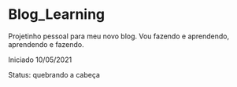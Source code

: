 # Blog_Learning

Projetinho pessoal para meu novo blog. Vou fazendo e aprendendo, aprendendo e fazendo.

Iniciado 10/05/2021

Status: quebrando a cabeça
